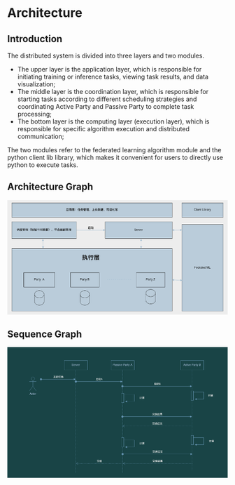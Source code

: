 # Architecture

## Introduction

The distributed system is divided into three layers and two modules.

* The upper layer is the application layer, which is responsible for initiating training or inference tasks, viewing task results, and data visualization;
* The middle layer is the coordination layer, which is responsible for starting tasks according to different scheduling strategies and coordinating Active Party and Passive Party to complete task processing;
* The bottom layer is the computing layer (execution layer), which is responsible for specific algorithm execution and distributed communication;

The two modules refer to the federated learning algorithm module and the python client lib library, which makes it convenient for users to directly use python to execute tasks.

## Architecture Graph

![架构图](./架构图.png)

## Sequence Graph

![流程图](./流程图New.png)